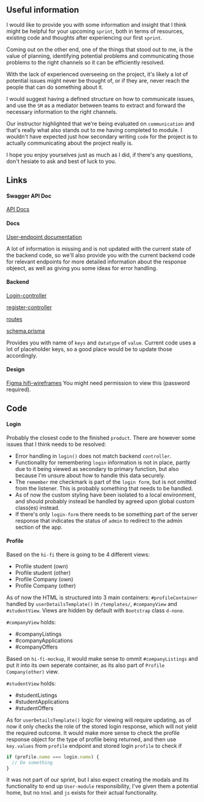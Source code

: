 ## Useful information

I would like to provide you with some information and insight that I think might be helpful for your upcoming `sprint`, both in terms of resources, existing code and thoughts after experiencing our first `sprint`.

Coming out on the other end, one of the things that stood out to me, is the value of planning, identifying potential problems and communicating those problems to the right channels so it can be efficiently resolved.

With the lack of experienced overseeing on the project, it's likely a lot of potential issues might never be thought of, or if they are, never reach the people that can do something about it.

I would suggest having a defined structure on how to communicate issues, and use the `SM` as a mediator between teams to extract and forward the necessary information to the right channels.

Our instructor highlighted that we're being evaluated on `communication` and that's really what also stands out to me having completed to module. I wouldn't have expected just how secondary writing `code` for the project is to actually communicating about the project really is.

I hope you enjoy yourselves just as much as I did, if there's any questions, don't hesiate to ask and best of luck to you.

## Links

#### Swagger API Doc

[API Docs](https://agency-api.noroff.dev/api-docs/)

#### Docs

[User-endpoint documentation](https://github.com/NoroffFEU/agency-api.noroff.dev/blob/main/User-Endpoint-Documentation.md)

A lot of information is missing and is not updated with the current state of the backend code, so we'll also provide you with the current backend code for relevant endpoints for more detailed information about the response objeect, as well as giving you some ideas for error handling.

#### Backend

[Login-controller](https://github.com/NoroffFEU/agency-api.noroff.dev/blob/main/src/modules/user/controllers/controllerLogin.js)

[register-controller](https://github.com/NoroffFEU/agency-api.noroff.dev/blob/main/src/modules/user/controllers/controllerRegister.js)

[routes](https://github.com/NoroffFEU/agency-api.noroff.dev/blob/main/src/modules/user/routes.js)

[schema.prisma](https://github.com/NoroffFEU/agency-api.noroff.dev/blob/main/prisma/schema.prisma)

Provides you with name of `keys` and `datatype` of `value`. Current code uses a lot of placeholder keys, so a good place would be to update those accordingly.

#### Design

[Figma hifi-wireframes](https://www.figma.com/file/JBKuBV7FH9yrmcq4MUhKid/Hi-fi-wireframes?type=design&node-id=0%3A1&mode=design&t=CZ56opBRWy80vuGK-1)
You might need permission to view this (password required).

## Code

#### Login

Probably the closest code to the finished `product`. There are however some issues that I think needs to be resolved:

- Error handling in `login()` does not match backend `controller`.
- Functionality for remembering `login` information is not in place, partly due to it being viewed as secondary to primary function, but also because I'm unsure about how to handle this data securely.
- The `remember` me checkmark is part of the `login form`, but is not omitted from the listener. This is probably something that needs to be handled.
- As of now the custom styling have been isolated to a local environment, and should probably instead be handled by agreed upon global custom class(es) instead.
- If there's only `login-form` there needs to be something part of the server response that indicates the status of `admin` to redirect to the admin section of the app.

#### Profile

Based on the `hi-fi` there is going to be 4 different views:

- Profile student (own)
- Profile student (other)
- Profile Company (own)
- Profile Company (other)

As of now the HTML is structured into 3 main containers: `#profileContainer` handled by `userDetailsTemplate()` in `/templates/`, `#companyView` and `#studentView`. Views are hidden by default with `Bootstrap` class `d-none`.

`#companyView` holds:

- #companyListings
- #companyApplications
- #companyOffers

Based on `hi-fi-mockup`, it would make sense to ommit `#companyListings` and put it into its own seperate container, as its also part of `Profile Company(other)` view.

`#studentView` holds:

- #studentListings
- #studentApplications
- #studentOffers

As for `userDetailsTemplate()` logic for viewing will require updating, as of now it only checks the role of the stored login response, which will not yield the required outcome. It would make more sense to check the profile response object for the type of profile being returned, and then use `key.values` from `profile` endpoint and stored login `profile` to check if

```js
if (profile.name === login.name) {
  // Do something
}
```

It was not part of our sprint, but I also expect creating the modals and its functionality to end up `User-module` responsibility, I've given them a potential home, but no `html` and `js` exists for their actual functionality.
